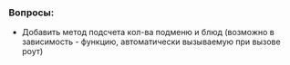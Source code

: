 ### Вопросы:
- Добавить метод подсчета кол-ва подменю и блюд (возможно в зависимость - функцию, автоматически вызываемую при вызове роут)